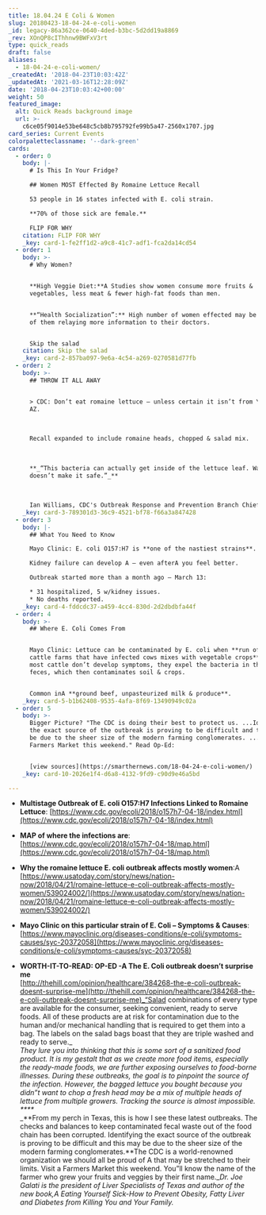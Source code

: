 ```yaml
---
title: 18.04.24 E Coli & Women
slug: 20180423-18-04-24-e-coli-women
_id: legacy-86a362ce-0640-4ded-b3bc-5d2dd19a8869
_rev: XOnQP8cIThhnw9BWFxV3rt
type: quick_reads
draft: false
aliases:
  - 18-04-24-e-coli-women/
_createdAt: '2018-04-23T10:03:42Z'
_updatedAt: '2021-03-16T12:28:09Z'
date: '2018-04-23T10:03:42+00:00'
weight: 50
featured_image:
  alt: Quick Reads background image
  url: >-
    c6ce05f9014e53be648c5cb8b795792fe99b5a47-2560x1707.jpg
card_series: Current Events
colorpaletteclassname: '--dark-green'
cards:
  - order: 0
    body: |-
      # Is This In Your Fridge?

      ## Women MOST Effected By Romaine Lettuce Recall

      53 people in 16 states infected with E. coli strain.

      **70% of those sick are female.**

      FLIP FOR WHY
    citation: FLIP FOR WHY
    _key: card-1-fe2ff1d2-a9c8-41c7-adf1-fca2da14cd54
  - order: 1
    body: >-
      # Why Women?


      **High Veggie Diet:**A Studies show women consume more fruits &
      vegetables, less meat & fewer high-fat foods than men.


      **“Health Socialization”:** High number of women effected may be a result
      of them relaying more information to their doctors.


      Skip the salad
    citation: Skip the salad
    _key: card-2-857ba097-9e6a-4c54-a269-0270581d77fb
  - order: 2
    body: >-
      ## THROW IT ALL AWAY


      > CDC: Don’t eat romaine lettuce – unless certain it isn’t from Yuma,
      AZ.  
        
        
        
      Recall expanded to include romaine heads, chopped & salad mix.  
        
        
        
      **_“This bacteria can actually get inside of the lettuce leaf. Washing it
      doesn’t make it safe.”_**  
        
        
        
      Ian Williams, CDC's Outbreak Response and Prevention Branch Chief to CNN
    _key: card-3-789301d3-36c9-4521-bf78-f66a3a847428
  - order: 3
    body: |-
      ## What You Need to Know

      Mayo Clinic: E. coli O157:H7 is **one of the nastiest strains**.

      Kidney failure can develop A – even afterA you feel better.

      Outbreak started more than a month ago – March 13:

      * 31 hospitalized, 5 w/kidney issues.
      * No deaths reported.
    _key: card-4-fddcdc37-a459-4cc4-830d-2d2dbdbfa44f
  - order: 4
    body: >-
      ## Where E. Coli Comes From


      Mayo Clinic: Lettuce can be contaminated by E. coli when **run off from
      cattle farms that have infected cows mixes with vegetable crops**.A While
      most cattle don’t develop symptoms, they expel the bacteria in their
      feces, which then contaminates soil & crops.


      Common inA **ground beef, unpasteurized milk & produce**.
    _key: card-5-b1b62408-9535-4afa-8f69-13490949c02a
  - order: 5
    body: >-
      Bigger Picture? "The CDC is doing their best to protect us. ...Identifying
      the exact source of the outbreak is proving to be difficult and this may
      be due to the sheer size of the modern farming conglomerates. ...Visit a
      Farmers Market this weekend." Read Op-Ed:


      [view sources](https://smarthernews.com/18-04-24-e-coli-women/)
    _key: card-10-2026e1f4-d6a8-4132-9fd9-c90d9e46a5bd

---
```

* **Multistage Outbreak of E. coli O157:H7 Infections Linked to Romaine Lettuce**: [https://www.cdc.gov/ecoli/2018/o157h7-04-18/index.html](https://www.cdc.gov/ecoli/2018/o157h7-04-18/index.html)
* **MAP of where the infections are**:  
[https://www.cdc.gov/ecoli/2018/o157h7-04-18/map.html](https://www.cdc.gov/ecoli/2018/o157h7-04-18/map.html)
* **Why the romaine lettuce E. coli outbreak affects mostly women**:A [https://www.usatoday.com/story/news/nation-now/2018/04/21/romaine-lettuce-e-coli-outbreak-affects-mostly-women/539024002/](https://www.usatoday.com/story/news/nation-now/2018/04/21/romaine-lettuce-e-coli-outbreak-affects-mostly-women/539024002/)
* **Mayo Clinic on this particular strain of E. Coli – Symptoms & Causes**: [https://www.mayoclinic.org/diseases-conditions/e-coli/symptoms-causes/syc-20372058](https://www.mayoclinic.org/diseases-conditions/e-coli/symptoms-causes/syc-20372058)  

* **WORTH-IT-TO-READ: OP-ED -A The E. Coli outbreak doesn’t surprise me**  
[http://thehill.com/opinion/healthcare/384268-the-e-coli-outbreak-doesnt-surprise-me](http://thehill.com/opinion/healthcare/384268-the-e-coli-outbreak-doesnt-surprise-me)_“Salad combinations of every type are available for the consumer, seeking convenient, ready to serve foods. All of these products are at risk for contamination due to the human and/or mechanical handling that is required to get them into a bag. The labels on the salad bags boast that they are triple washed and ready to serve._  
_They lure you into thinking that this is some sort of a sanitized food product. It is my gestalt that as we create more food items, especially the ready-made foods, we are further exposing ourselves to food-borne illnesses. During these outbreaks, the goal is to pinpoint the source of the infection. However, the bagged lettuce you bought because you didn”t want to chop a fresh head may be a mix of multiple heads of lettuce from multiple growers. Tracking the source is almost impossible._  
_****_  
_**From my perch in Texas, this is how I see these latest outbreaks. The checks and balances to keep contaminated fecal waste out of the food chain has been corrupted. Identifying the exact source of the outbreak is proving to be difficult and this may be due to the sheer size of the modern farming conglomerates.**The CDC is a world-renowned organization we should all be proud of A that may be stretched to their limits. Visit a Farmers Market this weekend. You”ll know the name of the farmer who grew your fruits and veggies by their first name.__Dr. Joe Galati is the president of Liver Specialists of Texas and author of the new book,A Eating Yourself Sick-How to Prevent Obesity, Fatty Liver and Diabetes from Killing You and Your Family._